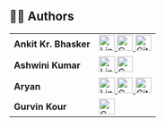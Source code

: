 ## 👨‍🔬 Authors

<table>
  <tr>
    <td><strong>Ankit Kr. Bhasker</strong></td>
    <td>
      <a href="https://www.linkedin.com/in/ankit-bhasker" target="_blank">
        <img src="https://cdn.jsdelivr.net/gh/devicons/devicon/icons/linkedin/linkedin-original.svg" width="28" alt="LinkedIn"/>
      </a>
      <a href="mailto:bhasker.ankit@gmail.com">
        <img src="https://upload.wikimedia.org/wikipedia/commons/4/4e/Gmail_Icon.png" width="28" alt="Gmail"/>
      </a>
      <a href="https://github.com/ankitbhasker" target="_blank">
        <img src="https://upload.wikimedia.org/wikipedia/commons/a/ae/Github-desktop-logo-symbol.svg" width="28" alt="GitHub"/>
      </a>
    </td>
  </tr>
  <tr>
    <td><strong>Ashwini Kumar</strong></td>
    <td>
      <a href="https://www.linkedin.com/mwlite/profile/me?trk=p_mwlite_feed-secondary_nav" target="_blank">
        <img src="https://cdn.jsdelivr.net/gh/devicons/devicon/icons/linkedin/linkedin-original.svg" width="28" alt="LinkedIn"/>
      </a>
      <a href="mailto:ashwini.verma.564@gmail.com">
        <img src="https://upload.wikimedia.org/wikipedia/commons/4/4e/Gmail_Icon.png" width="28" alt="Gmail"/>
      </a>
    </td>
  </tr>
  <tr>
    <td><strong>Aryan</strong></td>
    <td>
      <a href="https://www.linkedin.com/in/aryan-gupta-75aaa7325?utm_source=share&utm_campaign=share_via&utm_content=profile&utm_medium=android_app" target="_blank">
        <img src="https://cdn.jsdelivr.net/gh/devicons/devicon/icons/linkedin/linkedin-original.svg" width="28" alt="LinkedIn"/>
      </a>
      <a href="mailto:aryan40314@gmail.com">
        <img src="https://upload.wikimedia.org/wikipedia/commons/4/4e/Gmail_Icon.png" width="28" alt="Gmail"/>
      </a>
      <a href="https://github.com/aryan4031" target="_blank">
        <img src="https://upload.wikimedia.org/wikipedia/commons/a/ae/Github-desktop-logo-symbol.svg" width="28" alt="GitHub"/>
      </a>
    </td>
  </tr>
  <tr>
    <td><strong>Gurvin Kour</strong></td>
    <td>
      <a href="mailto:gurvinkour1@gmail.com">
        <img src="https://upload.wikimedia.org/wikipedia/commons/4/4e/Gmail_Icon.png" width="28" alt="Gmail"/>
      </a>
    </td>
  </tr>
</table>
